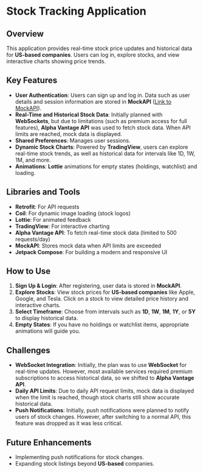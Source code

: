 # Stock Tracking Application

## Overview
This application provides real-time stock price updates and historical data for **US-based companies**. Users can log in, explore stocks, and view interactive charts showing price trends.

## Key Features
- **User Authentication**: Users can sign up and log in. Data such as user details and session information are stored in **MockAPI** ([Link to MockAPI](https://mockapi.io/projects/6712ba8a6c5f5ced66247e85)).
- **Real-Time and Historical Stock Data**: Initially planned with **WebSockets**, but due to limitations (such as premium access for full features), **Alpha Vantage API** was used to fetch stock data. When API limits are reached, mock data is displayed.
- **Shared Preferences**: Manages user sessions.
- **Dynamic Stock Charts**: Powered by **TradingView**, users can explore real-time stock trends, as well as historical data for intervals like 1D, 1W, 1M, and more.
- **Animations**: **Lottie** animations for empty states (holdings, watchlist) and loading.

## Libraries and Tools
- **Retrofit**: For API requests
- **Coil**: For dynamic image loading (stock logos)
- **Lottie**: For animated feedback
- **TradingView**: For interactive charting
- **Alpha Vantage API**: To fetch real-time stock data (limited to 500 requests/day)
- **MockAPI**: Stores mock data when API limits are exceeded
- **Jetpack Compose**: For building a modern and responsive UI

## How to Use
1. **Sign Up & Login**: After registering, user data is stored in **MockAPI**.
2. **Explore Stocks**: View stock prices for **US-based companies** like Apple, Google, and Tesla. Click on a stock to view detailed price history and interactive charts.
3. **Select Timeframe**: Choose from intervals such as **1D**, **1W**, **1M**, **1Y**, or **5Y** to display historical data.
4. **Empty States**: If you have no holdings or watchlist items, appropriate animations will guide you.

## Challenges
- **WebSocket Integration**: Initially, the plan was to use **WebSocket** for real-time updates. However, most available services required premium subscriptions to access historical data, so we shifted to **Alpha Vantage API**.
- **Daily API Limits**: Due to daily API request limits, mock data is displayed when the limit is reached, though stock charts still show accurate historical data.
- **Push Notifications**: Initially, push notifications were planned to notify users of stock changes. However, after switching to a normal API, this feature was dropped as it was less critical.

## Future Enhancements
- Implementing push notifications for stock changes.
- Expanding stock listings beyond **US-based** companies.
